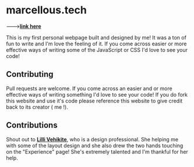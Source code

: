 # marcellous.tech

--->[**link here**](http://marcellous.tech/)

This is my first personal webpage built and designed by me! It was a ton of fun to write and I'm love the feeling of it. If you come across easier or more effective ways of writing some of the JavaScript or CSS I'd love to see your code!


## Contributing

Pull requests are welcome.  If you come across an easier and or more effective ways of writing something I'd love to see your code! If you do fork this website and use it's code please reference this website to give credit back to its creator ( me !). 

## Contributions 
Shout out to [**Lilli Vehikite**](https://www.instagram.com/lilli_vehikite_design/), who is a design professional. She helping me with some of the layout design and she also drew the two hands touching on the "Experience" page! She's extremely talented and I'm thankful for her help.  
